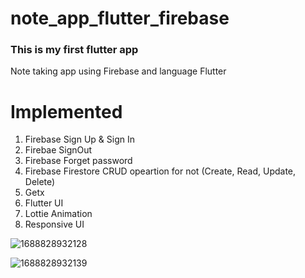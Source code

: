 # note_app_flutter_firebase
### This is my first flutter app

Note taking app using Firebase and language Flutter

# Implemented
1. Firebase Sign Up & Sign In
2. Firebae SignOut
3. Firebase Forget password
4. Firebase Firestore CRUD opeartion for not (Create, Read, Update, Delete)
5. Getx
6. Flutter UI
7. Lottie Animation
8. Responsive UI

![1688828932128](https://github.com/Tarikul-Islam-Shykat/Note-Taking-App-Flutter-Firebase/assets/77191261/4f12d818-12b1-47aa-8942-59b60839126d)

![1688828932139](https://github.com/Tarikul-Islam-Shykat/Note-Taking-App-Flutter-Firebase/assets/77191261/71f284cb-ca21-4612-9fd5-0d36686da49d)
